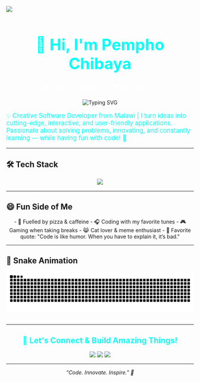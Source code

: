 <div>
  <img style="100%" src="https://capsule-render.vercel.app/api?type=waving&height=100&section=header&reversal=false&fontSize=70&fontColor=FFFFFF&fontAlign=50&fontAlignY=50&stroke=-&descSize=20&descAlign=50&descAlignY=50&theme=cobalt"  />
</div>

<div align="center">

<h1 style="font-size: 3em; color:#00fff7;">👋 Hi, I'm Pempho Chibaya</h1>
<h3 style="color:#ffffff;">💻 Software Developer | 🌍 From Malawi</h3>

<p>
<img src="https://readme-typing-svg.herokuapp.com?font=Fira+Code&size=24&pause=1000&width=500&lines=Passionate+About+Python+%26+Java;Full-Stack+Web+%26+Mobile+Developer;Building+Fun+%26+Impactful+Projects;Always+Learning+%F0%9F%8E%93" alt="Typing SVG"/>
</p>



</div>

<p style="color:#00fff7; font-size: 1.2em;">
💡 Creative Software Developer from Malawi | I turn ideas into cutting-edge, interactive, and user-friendly applications. Passionate about solving problems, innovating, and constantly learning — while having fun with code! 🚀
</p>

---

## 🛠️ Tech Stack

<p align="center">
<img src="https://skillicons.dev/icons?i=java,python,django,flutter,php,html,css,js,react,firebase,linux,mysql,postgres" />
</p>

---

## 😄 Fun Side of Me

<p align="center">
- 🍕 Fuelled by pizza & caffeine  
- 🎧 Coding with my favorite tunes  
- 🎮 Gaming when taking breaks  
- 😹 Cat lover & meme enthusiast  
- 🤖 Favorite quote: "Code is like humor. When you have to explain it, it’s bad."
</p>

---



## 🐍 Snake Animation

<div align="center">
<img src="https://raw.githubusercontent.com/Pempho265/Pempho265/output/snake.svg" alt="Snake animation" />

##

</div>


---


<div align="center">
<h2 style="color:#00fff7;">💬 Let's Connect & Build Amazing Things!</h2>
<p>
<a href="https://www.linkedin.com/in/pempho-chibaya"><img src="https://skillicons.dev/icons?i=linkedin" height="50"/></a>
<a href="https://github.com/Pempho265"><img src="https://skillicons.dev/icons?i=github" height="50"/></a>
<a href="https://www.instagram.com/_p3mpho?igsh=MWprMjQzMHI3dGo0ZQ=="><img src="https://skillicons.dev/icons?i=instagram" height="50"/></a>
</p>
</div>

---

<p align="center">
<em>“Code. Innovate. Inspire.” 🌟</em>
</p>
